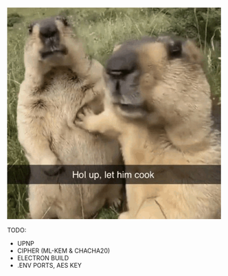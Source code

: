 ![](letmecook.png)

TODO:

- UPNP
- CIPHER (ML-KEM & CHACHA20)
- ELECTRON BUILD
- .ENV PORTS, AES KEY
